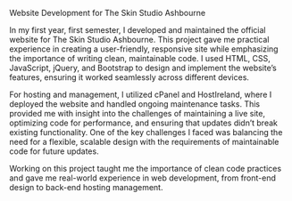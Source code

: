 Website Development for The Skin Studio Ashbourne

In my first year, first semester, I developed and maintained the official website for The Skin Studio Ashbourne. This project gave me practical experience in creating a user-friendly, responsive site while emphasizing the importance of writing clean, maintainable code. I used HTML, CSS, JavaScript, jQuery, and Bootstrap to design and implement the website’s features, ensuring it worked seamlessly across different devices.

For hosting and management, I utilized cPanel and HostIreland, where I deployed the website and handled ongoing maintenance tasks. This provided me with insight into the challenges of maintaining a live site, optimizing code for performance, and ensuring that updates didn’t break existing functionality. One of the key challenges I faced was balancing the need for a flexible, scalable design with the requirements of maintainable code for future updates.

Working on this project taught me the importance of clean code practices and gave me real-world experience in web development, from front-end design to back-end hosting management.
